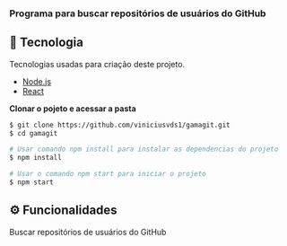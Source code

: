 ### Programa para buscar repositórios de usuários do GitHub

## 🚀 Tecnologia

Tecnologias usadas para criação deste projeto.


- [Node.js](https://nodejs.org/)
- [React](https://nodejs.org/)

**Clonar o pojeto e acessar a pasta**

```bash
$ git clone https://github.com/viniciusvds1/gamagit.git
$ cd gamagit
```

```bash
# Usar comando npm install para instalar as dependencias do projeto
$ npm install

# Usar o comando npm start para iniciar o projeto
$ npm start
```
## ⚙️ Funcionalidades

Buscar repositórios de usuários do GitHub

